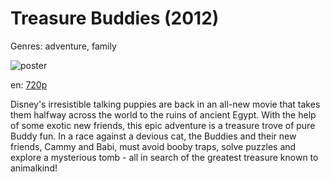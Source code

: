 # Treasure Buddies (2012)

Genres: adventure, family

![poster](http://image.tmdb.org/t/p/w500/82vMfOg88btIly1YwfOKUVYqvXU.jpg)

en:
  [720p](magnet:?xt=urn:btih:2AE6269BEEB43300B47A7FC27EC2131AFC339B60&tr=udp://glotorrents.pw:6969/announce&tr=udp://tracker.opentrackr.org:1337/announce&tr=udp://torrent.gresille.org:80/announce&tr=udp://tracker.openbittorrent.com:80&tr=udp://tracker.coppersurfer.tk:6969&tr=udp://tracker.leechers-paradise.org:6969&tr=udp://p4p.arenabg.ch:1337&tr=udp://tracker.internetwarriors.net:1337)
  


Disney's irresistible talking puppies are back in an all-new movie that takes them halfway across the world to the ruins of ancient Egypt. With the help of some exotic new friends, this epic adventure is a treasure trove of pure Buddy fun. In a race against a devious cat, the Buddies and their new friends, Cammy and Babi, must avoid booby traps, solve puzzles and explore a mysterious tomb - all in search of the greatest treasure known to animalkind!